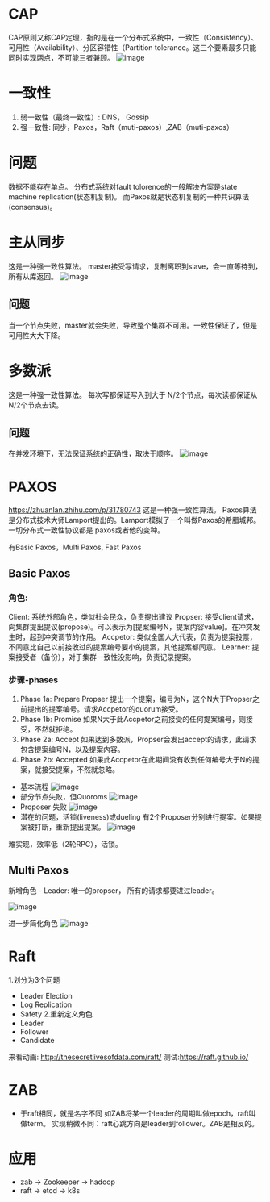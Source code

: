 # CAP
CAP原则又称CAP定理，指的是在一个分布式系统中，一致性（Consistency）、可用性（Availability）、分区容错性（Partition tolerance。这三个要素最多只能同时实现两点，不可能三者兼顾。
![image](./images/cap.jpeg)

# 一致性
1. 弱一致性（最终一致性）: DNS， Gossip
2. 强一致性: 同步，Paxos，Raft（muti-paxos）,ZAB（muti-paxos）

# 问题
数据不能存在单点。
分布式系统对fault tolorence的一般解决方案是state machine replication(状态机复制)。
而Paxos就是状态机复制的一种共识算法(consensus)。

# 主从同步
这是一种强一致性算法。
master接受写请求，复制离职到slave，会一直等待到，所有从库返回。
![image](./images/copy.png)

## 问题
当一个节点失败，master就会失败，导致整个集群不可用。一致性保证了，但是可用性大大下降。

# 多数派
这是一种强一致性算法。
每次写都保证写入到大于 N/2个节点，每次读都保证从N/2个节点去读。
## 问题
在并发环境下，无法保证系统的正确性，取决于顺序。
![image](./images/multi.png)

# PAXOS
https://zhuanlan.zhihu.com/p/31780743
这是一种强一致性算法。
Paxos算法是分布式技术大师Lamport提出的。Lamport模拟了一个叫做Paxos的希腊城邦。
一切分布式一致性协议都是 paxos或者他的变种。

有Basic Paxos，Multi Paxos, Fast Paxos
## Basic Paxos
### 角色:
Client: 系统外部角色，类似社会民众，负责提出建议
Propser: 接受client请求，向集群提出提议(propose)。可以表示为[提案编号N，提案内容value]。在冲突发生时，起到冲突调节的作用。
Accpetor: 类似全国人大代表，负责为提案投票，不同意比自己以前接收过的提案编号要小的提案，其他提案都同意。
Learner: 提案接受者（备份），对于集群一致性没影响，负责记录提案。

### 步骤-phases
1. Phase 1a: Prepare
Propser 提出一个提案，编号为N，这个N大于Propser之前提出的提案编号。请求Accpetor的quorum接受。
2. Phase 1b: Promise
如果N大于此Accpetor之前接受的任何提案编号，则接受，不然就拒绝。
3. Phase 2a: Accept
如果达到多数派，Propser会发出accept的请求，此请求包含提案编号N，以及提案内容。
4. Phase 2b: Accepted
如果此Accpetor在此期间没有收到任何编号大于N的提案，就接受提案，不然就忽略。

* 基本流程
![image](./images/basic1.png)
* 部分节点失败，但Quoroms
![image](./images/basic2.png)
* Proposer 失败
![image](./images/basic3.png)
* 潜在的问题，活锁(liveness)或dueling
有2个Proposer分别进行提案。如果提案被打断，重新提出提案。
![image](./images/liveness.png)

难实现，效率低（2轮RPC），活锁。

## Multi Paxos
新增角色 - Leader: 唯一的propser， 所有的请求都要进过leader。

![image](./images/multi-paxos.png)

进一步简化角色
![image](./images/multi2.png)

# Raft
1.划分为3个问题
* Leader Election
* Log Replication
* Safety
2.重新定义角色
* Leader
* Follower
* Candidate
 
 来看动画: http://thesecretlivesofdata.com/raft/
 测试:https://raft.github.io/


# ZAB
* 于raft相同，就是名字不同
如ZAB将某一个leader的周期叫做epoch，raft叫做term。
实现稍微不同：raft心跳方向是leader到follower。ZAB是相反的。
# 应用
* zab -> Zookeeper -> hadoop
* raft -> etcd -> k8s